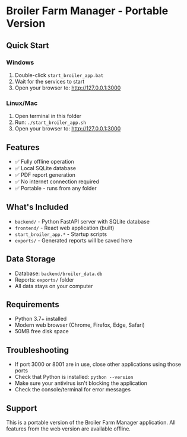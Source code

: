 # Broiler Farm Manager - Portable Version

## Quick Start

### Windows
1. Double-click `start_broiler_app.bat`
2. Wait for the services to start
3. Open your browser to: http://127.0.0.1:3000

### Linux/Mac
1. Open terminal in this folder
2. Run: `./start_broiler_app.sh`
3. Open your browser to: http://127.0.0.1:3000

## Features
- ✅ Fully offline operation
- ✅ Local SQLite database
- ✅ PDF report generation
- ✅ No internet connection required
- ✅ Portable - runs from any folder

## What's Included
- `backend/` - Python FastAPI server with SQLite database
- `frontend/` - React web application (built)
- `start_broiler_app.*` - Startup scripts
- `exports/` - Generated reports will be saved here

## Data Storage
- Database: `backend/broiler_data.db`
- Reports: `exports/` folder
- All data stays on your computer

## Requirements
- Python 3.7+ installed
- Modern web browser (Chrome, Firefox, Edge, Safari)
- 50MB free disk space

## Troubleshooting
- If port 3000 or 8001 are in use, close other applications using those ports
- Check that Python is installed: `python --version`
- Make sure your antivirus isn't blocking the application
- Check the console/terminal for error messages

## Support
This is a portable version of the Broiler Farm Manager application.
All features from the web version are available offline.
